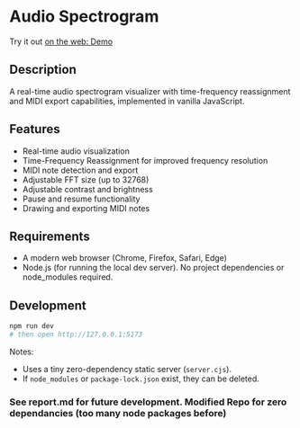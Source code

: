# Audio Spectrogram
Try it out [on the web: Demo](https://bit.ly/3Z1b7xm)

## Description
A real-time audio spectrogram visualizer with time-frequency reassignment and MIDI export capabilities, implemented in vanilla JavaScript. 

## Features
- Real-time audio visualization
- Time-Frequency Reassignment for improved frequency resolution
- MIDI note detection and export
- Adjustable FFT size (up to 32768)
- Adjustable contrast and brightness
- Pause and resume functionality
- Drawing and exporting MIDI notes

## Requirements
- A modern web browser (Chrome, Firefox, Safari, Edge)
- Node.js (for running the local dev server). No project dependencies or node_modules required.

## Development
```bash
npm run dev
# then open http://127.0.0.1:5173
```

Notes:
- Uses a tiny zero-dependency static server (`server.cjs`).
- If `node_modules` or `package-lock.json` exist, they can be deleted.

### See report.md for future development. Modified Repo for zero dependancies (too many node packages before)
